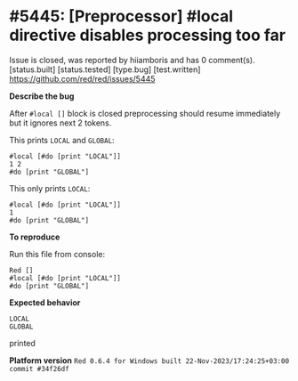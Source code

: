 
#5445: [Preprocessor] #local directive disables processing too far
================================================================================
Issue is closed, was reported by hiiamboris and has 0 comment(s).
[status.built] [status.tested] [type.bug] [test.written]
<https://github.com/red/red/issues/5445>

**Describe the bug**

After `#local []` block is closed preprocessing should resume immediately but it ignores next 2 tokens.

This prints `LOCAL` and `GLOBAL`:
```
#local [#do [print "LOCAL"]]
1 2
#do [print "GLOBAL"]
```
This only prints `LOCAL`:
```
#local [#do [print "LOCAL"]]
1 
#do [print "GLOBAL"]
```

**To reproduce**

Run this file from console:
```
Red []
#local [#do [print "LOCAL"]]
#do [print "GLOBAL"]
```

**Expected behavior**
```
LOCAL
GLOBAL
```
printed

**Platform version**
`Red 0.6.4 for Windows built 22-Nov-2023/17:24:25+03:00  commit #34f26df`


